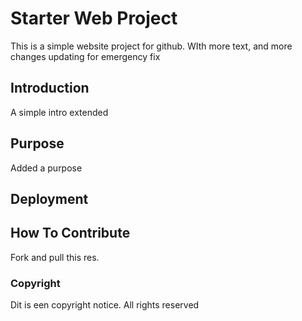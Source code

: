 # Starter Web Project

This is a simple website project for github. WIth more text, and more changes
updating for emergency fix

## Introduction

A simple intro extended

## Purpose

Added a purpose

## Deployment

## How To Contribute

Fork and pull this res.

### Copyright

Dit is een copyright notice. All rights reserved